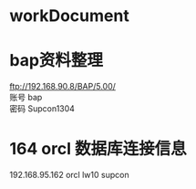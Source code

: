 # workDocument

# bap资料整理
ftp://192.168.90.8/BAP/5.00/    
账号  bap  
密码  Supcon1304

# 164 orcl 数据库连接信息
192.168.95.162
orcl
lw10
supcon
